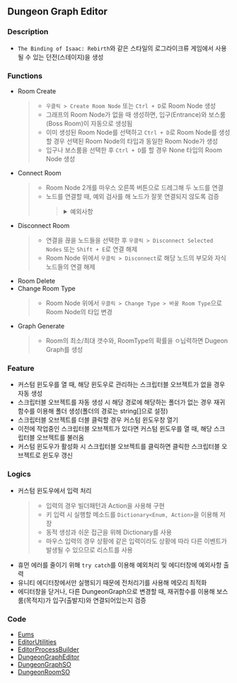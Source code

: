 ## Dungeon Graph Editor
### Description
- `The Binding of Isaac: Rebirth`와 같은 스타일의 로그라이크류 게임에서 사용될 수 있는 던전(스테이지)을 생성

### Functions
- Room Create
  > - `우클릭 > Create Room Node` 또는 `Ctrl + D`로 Room Node 생성
  > - 그래프의 Room Node가 없을 때 생성하면, 입구(Entrance)와 보스룸(Boss Room)이 자동으로 생성됨
  > - 이미 생성된 Room Node를 선택하고 `Ctrl + D`로 Room Node를 생성할 경우 선택된 Room Node의 타입과 동일한 Room Node가 생성
  > - 입구나 보스룸을 선택한 후 `Ctrl + D`를 할 경우 None 타입의 Room Node 생성
- Connect Room
  > - Room Node 2개를 마우스 오른쪽 버튼으로 드레그해 두 노드를 연결
  > - 노드를 연결할 때, 예외 검사를 해 노드가 잘못 연결되지 않도록 검증
  >   > <details>
  >   > <Summary>예외사항</Summary>
  >   > 
  >   > 1. 입구를 자식 노드로 추가할 경우(입구는 그래프의 Root로 설정)
  >   > 2. 보스룸에 자식 노드를 추가할 경우
  >   > 3. 부모 노드가 자식으로 추가하려는 노드를 이미 자식으로 가지고 있는 경우
  >   > 4. 부모 노드에 자식으로 추가하려는 노드가 이미 부모 노드를 가지고 있는 경우
  >   > 5. 부모 노드에 자식으로 추가하려는 노드의 Room Type이 설정되어있지 않은 경우
  >   > 6. 부모 노드에 자식으로 추가하려는 노드가 부모 노드에서 입구 노드까지 연결된 노드들 중 하나일 경우(순환형태 방지)
  >   > </details>
- Disconnect Room
  > - 연결을 끊을 노드들을 선택한 후 `우클릭 > Disconnect Selected Nodes` 또는 `Shift + E`로 연결 해제
  > - Room Node 위에서 `우클릭 > Disconnect`로 해당 노드의 부모와 자식 노드들의 연결 해제
- Room Delete
- Change Room Type
  > - Room Node 위에서 `우클릭 > Change Type > 바꿀 Room Type`으로 Room Node의 타입 변경
- Graph Generate
  > - Room의 최소/최대 갯수와, RoomType의 확률을 ㅇ닙력하면 Dugeon Graph를 생성

### Feature
- 커스텀 윈도우를 열 때, 해당 윈도우로 관리하는 스크립터블 오브젝트가 없을 경우 자동 생성
- 스크립터블 오브젝트를 자동 생성 시 해당 경로에 해당하는 폴더가 없는 경우 재귀함수를 이용해 폴더 생성(폴더의 경로는 string[]으로 설정)
- 스크립터블 오브젝트를 더블 클릭할 경우 커스텀 윈도우창 열기
- 이전에 작업중인 스크립터블 오브젝트가 있다면 커스텀 윈도우를 열 때, 해당 스크립터블 오브젝트를 불러옴
- 커스텀 윈도우가 활성화 시 스크립터블 오브젝트를 클릭하면 클릭한 스크립터블 오브젝트로 윈도우 갱신

### Logics
- 커스텀 윈도우에서 입력 처리
  > - 입력의 경우 빌더패턴과 Action을 사용해 구현
  > - 키 입력 시 실행할 메소드를 `Dictionary<Enum, Action>`을 이용해 저장
  > - 동적 생성과 쉬운 접근을 위해 Dictionary를 사용
  > - 마우스 입력의 경우 상황에 같은 입력이라도 상황에 따라 다른 이벤트가 발생될 수 있으므로 리스트를 사용
- 휴먼 에러를 줄이기 위해 `try catch`를 이용해 예외처리 및 에디터창에 예외사항 출력
- 유니티 에디터창에서만 실행되기 때문에 전처리기를 사용해 메모리 최적화
- 에디터창을 닫거나, 다른 DungeonGraph으로 변경할 때, 재귀함수를 이용해 보스룸(목적지)가 입구(출발지)와 연결되어있는지 검증

### Code
- [Eums](https://github.com/xcb00/Portfolios/tree/main/Folder/Scripts/Enums.cs)
- [EditorUtilities](https://github.com/xcb00/Portfolios/tree/main/Folder/Scripts/EditorUtilities.cs)
- [EditorProcessBuilder](https://github.com/xcb00/Portfolios/tree/main/Folder/Scripts/EditorProcessBuilder.cs)
- [DungeonGraphEditor](https://github.com/xcb00/Portfolios/tree/main/Folder/Scripts/DungeonGraphEditor.cs)
- [DungeonGraphSO](https://github.com/xcb00/Portfolios/tree/main/Folder/Scripts/DungeonGraphSO.cs)
- [DungeonRoomSO](https://github.com/xcb00/Portfolios/tree/main/Folder/Scripts/DungeonRoomSO.cs)
